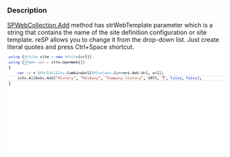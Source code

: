﻿---
Title: SPWebCollection.Add method
FileName: SPWebCollectionAdd.html
---

### Description
[SPWebCollection.Add](https://msdn.microsoft.com/EN-US/library/ms473439.aspx) method has strWebTemplate parameter which is a  string that contains the name of the site definition configuration or site template.
reSP allows you to change it from the drop-down list.
Just create literal quotes and press Ctrl+Space shortcut.
<br/>
<img src="_img/SPWebCollectionAdd1.gif">




